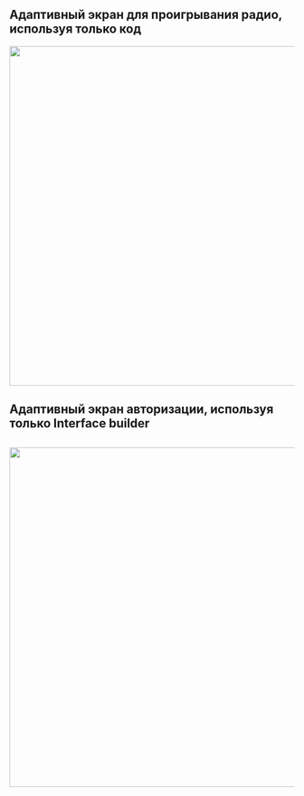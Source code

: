 <h2>Адаптивный экран для проигрывания радио, используя только код</h2>
<img src="https://github.com/letov/swift-course-solutions/blob/main/2%20%D0%BA%D1%83%D1%80%D1%81%20-%20%D0%B0%D0%B4%D0%B0%D0%BF%D1%82%D0%B8%D0%B2%D0%BD%D1%8B%D0%B8%CC%86%20%D0%B8%D0%BD%D1%82%D0%B5%D1%80%D1%84%D0%B5%D0%B8%CC%86%D1%81/%D0%BC%D0%B0%D0%BA%D0%B5%D1%82%D1%8B/iPhone_SE_size.png?raw=true" width="600">
<h2>Адаптивный экран авторизации, используя только Interface builder<h2>
<img src="https://github.com/letov/swift-course-solutions/blob/main/2%20%D0%BA%D1%83%D1%80%D1%81%20-%20%D0%B0%D0%B4%D0%B0%D0%BF%D1%82%D0%B8%D0%B2%D0%BD%D1%8B%D0%B8%CC%86%20%D0%B8%D0%BD%D1%82%D0%B5%D1%80%D1%84%D0%B5%D0%B8%CC%86%D1%81/%D0%BC%D0%B0%D0%BA%D0%B5%D1%82%D1%8B/iPhone%20SE_size.png?raw=true" width="600">

